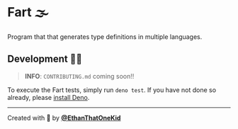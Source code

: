 # Fart 🌫

Program that that generates type definitions in multiple languages.

## Development 👨‍💻

> **INFO**: `CONTRIBUTING.md` coming soon!!

To execute the Fart tests, simply run `deno test`. If you have not done so already, please [install Deno](https://github.com/denoland/deno_install).

---

Created with 💖 by [**@EthanThatOneKid**](https://github.com/EthanThatOneKid/)
